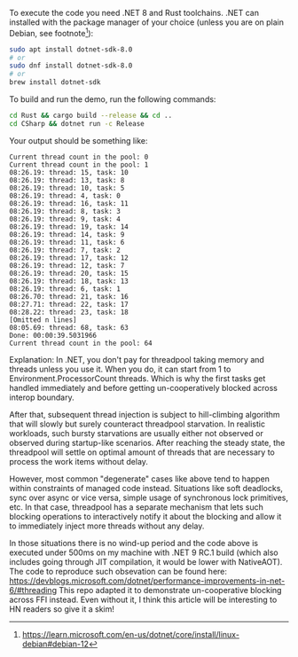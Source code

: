To execute the code you need .NET 8 and Rust toolchains. .NET can installed with the package manager of your choice (unless you are on plain Debian, see footnote[^1]):
```sh
sudo apt install dotnet-sdk-8.0
# or
sudo dnf install dotnet-sdk-8.0
# or
brew install dotnet-sdk
```

To build and run the demo, run the following commands:
```sh
cd Rust && cargo build --release && cd ..
cd CSharp && dotnet run -c Release
```

Your output should be something like:
```
Current thread count in the pool: 0
Current thread count in the pool: 1
08:26.19: thread: 15, task: 10
08:26.19: thread: 13, task: 8
08:26.19: thread: 10, task: 5
08:26.19: thread: 4, task: 0
08:26.19: thread: 16, task: 11
08:26.19: thread: 8, task: 3
08:26.19: thread: 9, task: 4
08:26.19: thread: 19, task: 14
08:26.19: thread: 14, task: 9
08:26.19: thread: 11, task: 6
08:26.19: thread: 7, task: 2
08:26.19: thread: 17, task: 12
08:26.19: thread: 12, task: 7
08:26.19: thread: 20, task: 15
08:26.19: thread: 18, task: 13
08:26.19: thread: 6, task: 1
08:26.70: thread: 21, task: 16
08:27.71: thread: 22, task: 17
08:28.22: thread: 23, task: 18
[Omitted n lines]
08:05.69: thread: 68, task: 63
Done: 00:00:39.5031966
Current thread count in the pool: 64
```

Explanation:
In .NET, you don't pay for threadpool taking memory and threads unless you use it. When you do, it can start from 1 to Environment.ProcessorCount threads. Which is why the first tasks get handled immediately and before getting un-cooperatively blocked across interop boundary.

After that, subsequent thread injection is subject to hill-climbing algorithm that will slowly but surely counteract threadpool starvation.
In realistic workloads, such bursty starvations are usually either not observed or observed during startup-like scenarios. After reaching the
steady state, the threadpool will settle on optimal amount of threads that are necessary to process the work items without delay.

However, most common "degenerate" cases like above tend to happen within constraints of managed code instead. Situations like soft deadlocks, sync over async or vice versa, simple usage of synchronous lock primitives, etc. In that case, threadpool has a separate mechanism that lets
such blocking operations to interactively notify it about the blocking and allow it to immediately inject more threads without any delay.

In those situations there is no wind-up period and the code above is executed under 500ms on my machine with .NET 9 RC.1 build (which also includes going through JIT compilation, it would be lower with NativeAOT).
The code to reproduce such obsevation can be found here: https://devblogs.microsoft.com/dotnet/performance-improvements-in-net-6/#threading
This repo adapted it to demonstrate un-cooperative blocking across FFI instead. Even without it, I think this article will be interesting to HN readers so give it a skim!

[^1]: https://learn.microsoft.com/en-us/dotnet/core/install/linux-debian#debian-12
